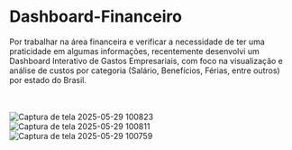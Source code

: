 # Dashboard-Financeiro
Por trabalhar na área financeira e verificar a necessidade de ter uma praticidade em algumas informações, recentemente desenvolvi um Dashboard Interativo de Gastos Empresariais, com foco na visualização e análise de custos por categoria (Salário, Benefícios, Férias, entre outros) por estado do Brasil. </br></br></br>

![Captura de tela 2025-05-29 100823](https://github.com/user-attachments/assets/8c05a4c1-deca-4ac5-976e-545e0bd1c921)</br>
![Captura de tela 2025-05-29 100811](https://github.com/user-attachments/assets/b20ce637-7411-4188-8eaf-fc2c690959b5)</br>
![Captura de tela 2025-05-29 100759](https://github.com/user-attachments/assets/56f527fb-3d0f-4b9e-879b-172fb0d3388c)
